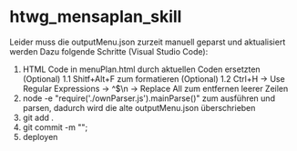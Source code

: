 # htwg_mensaplan_skill
Leider muss die outputMenu.json zurzeit manuell geparst und aktualisiert werden 
Dazu folgende Schritte (Visual Studio Code):
1. HTML Code in menuPlan.html durch aktuellen Coden ersetzten
(Optional) 1.1 Shitf+Alt+F zum formatieren
(Optional) 1.2 Ctrl+H -> Use Regular Expressions -> ^$\n -> Replace All zum entfernen leerer Zeilen
2. node -e "require('./ownParser.js').mainParse()" zum ausführen und parsen, dadurch wird die alte outputMenu.json überschrieben
3. git add .
4. git commit -m "<Commit-Nachricht>";
5. deployen
